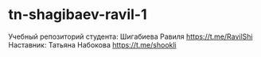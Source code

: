 # tn-shagibaev-ravil-1
Учебный репозиторий
студента: Шигабиева Равиля https://t.me/RavilShi
Наставник: Татьяна Набокова https://t.me/shookli